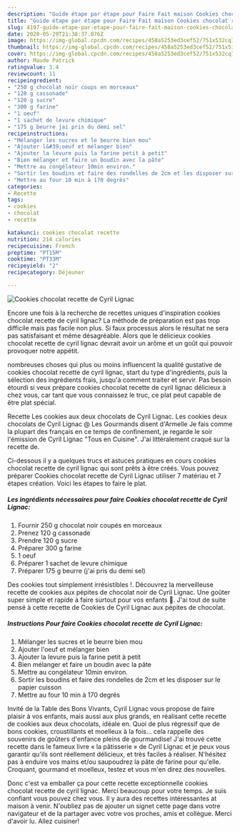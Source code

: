 ```yaml
---
description: "Guide étape par étape pour Faire Fait maison Cookies chocolat recette de Cyril Lignac"
title: "Guide étape par étape pour Faire Fait maison Cookies chocolat recette de Cyril Lignac"
slug: 4197-guide-etape-par-etape-pour-faire-fait-maison-cookies-chocolat-recette-de-cyril-lignac
date: 2020-05-29T21:38:37.076Z
image: https://img-global.cpcdn.com/recipes/458a5253ed3cef52/751x532cq70/cookies-chocolat-recette-de-cyril-lignac-photo-principale-de-la-recette.jpg
thumbnail: https://img-global.cpcdn.com/recipes/458a5253ed3cef52/751x532cq70/cookies-chocolat-recette-de-cyril-lignac-photo-principale-de-la-recette.jpg
cover: https://img-global.cpcdn.com/recipes/458a5253ed3cef52/751x532cq70/cookies-chocolat-recette-de-cyril-lignac-photo-principale-de-la-recette.jpg
author: Maude Patrick
ratingvalue: 3.4
reviewcount: 11
recipeingredient:
- "250 g chocolat noir coups en morceaux"
- "120 g cassonade"
- "120 g sucre"
- "300 g farine"
- "1 oeuf"
- "1 sachet de levure chimique"
- "175 g beurre jai pris du demi sel"
recipeinstructions:
- "Mélanger les sucres et le beurre bien mou"
- "Ajouter l&#39;oeuf et mélanger bien"
- "Ajouter la levure puis la farine petit à petit"
- "Bien mélanger et faire un boudin avec la pâte"
- "Mettre au congélateur 10min environ."
- "Sortir les boudins et faire des rondelles de 2cm et les disposer sur le papier cuisson"
- "Mettre au four 10 min à 170 degrés"
categories:
- Recette
tags:
- cookies
- chocolat
- recette

katakunci: cookies chocolat recette 
nutrition: 214 calories
recipecuisine: French
preptime: "PT15M"
cooktime: "PT33M"
recipeyield: "2"
recipecategory: Déjeuner

---
```



![Cookies chocolat recette de Cyril Lignac](https://img-global.cpcdn.com/recipes/458a5253ed3cef52/751x532cq70/cookies-chocolat-recette-de-cyril-lignac-photo-principale-de-la-recette.jpg)

Encore une fois à la recherche de recettes uniques d'inspiration cookies chocolat recette de cyril lignac? La méthode de préparation est pas trop difficile mais pas facile non plus. Si faux processus alors le résultat ne sera pas satisfaisant et même désagréable. Alors que le délicieux cookies chocolat recette de cyril lignac devrait avoir un arôme et un goût qui pouvoir provoquer notre appétit.

nombreuses choses qui plus ou moins influencent la qualité gustative de cookies chocolat recette de cyril lignac, start du type d'ingrédients, puis la sélection des ingrédients frais, jusqu'à comment traiter et servir. Pas besoin étourdi si veux prépare cookies chocolat recette de cyril lignac délicieux à chez vous, car tant que vous connaissez le truc, ce plat peut capable de être plat spécial.

Recette Les cookies aux deux chocolats de Cyril Lignac. Les cookies deux chocolats de Cyril Lignac @ Les Gourmands disent d&#39;Armelle Je fais comme la plupart des français en ce temps de confinement, je regarde le soir l&#39;émission de Cyril Lignac &#34;Tous en Cuisine&#34;. J&#39;ai littéralement craqué sur la recette de.


Ci-dessous il y a quelques trucs et astuces pratiques en cours cookies chocolat recette de cyril lignac qui sont prêts à être créés. Vous pouvez préparer Cookies chocolat recette de Cyril Lignac utiliser 7 matériau et 7 étapes création. Voici les étapes to faire le plat.

<!--inarticleads1-->

##### Les ingrédients nécessaires pour faire Cookies chocolat recette de Cyril Lignac:

1. Fournir 250 g chocolat noir coupés en morceaux
1. Prenez 120 g cassonade
1. Prendre 120 g sucre
1. Préparer 300 g farine
1.  1 oeuf
1. Préparer 1 sachet de levure chimique
1. Préparer 175 g beurre (j&#39;ai pris du demi sel)


Des cookies tout simplement irrésistibles !. Découvrez la merveilleuse recette de cookies aux pépites de chocolat noir de Cyril Lignac. Une goûter super simple et rapide à faire surtout pour vos enfants 🙂. J&#39;ai tout de suite pensé à cette recette de Cookies de Cyril Lignac aux pépites de chocolat. 

<!--inarticleads2-->

##### Instructions Pour faire Cookies chocolat recette de Cyril Lignac:

1. Mélanger les sucres et le beurre bien mou
1. Ajouter l&#39;oeuf et mélanger bien
1. Ajouter la levure puis la farine petit à petit
1. Bien mélanger et faire un boudin avec la pâte
1. Mettre au congélateur 10min environ.
1. Sortir les boudins et faire des rondelles de 2cm et les disposer sur le papier cuisson
1. Mettre au four 10 min à 170 degrés


Invité de la Table des Bons Vivants, Cyril Lignac vous propose de faire plaisir à vos enfants, mais aussi aux plus grands, en réalisant cette recette de cookies aux deux chocolats, idéale en. Quoi de plus régressif que de bons cookies, croustillants et moelleux à la fois… cela rappelle des souvenirs de goûters d&#39;enfance pleins de gourmandise! J&#39;ai trouvé cette recette dans le fameux livre « la pâtisserie » de Cyril Lignac et je peux vous garantir qu&#39;ils sont réellement délicieux, et très faciles à réaliser. N&#39;hésitez pas à enduire vos mains et/ou saupoudrez la pâte de farine pour qu&#39;elle. Croquant, gourmand et moelleux, testez et vous m&#39;en direz des nouvelles. 


Donc c'est va emballer ça pour cette recette exceptionnelle cookies chocolat recette de cyril lignac. Merci beaucoup pour votre temps. Je suis confiant vous pouvez chez vous. Il y aura des recettes  intéressantes at maison à venir. N'oubliez pas de ajouter un signet cette page dans votre navigateur et de la partager avec votre vos proches, amis et collègue. Merci d'avoir lu. Allez cuisiner!
